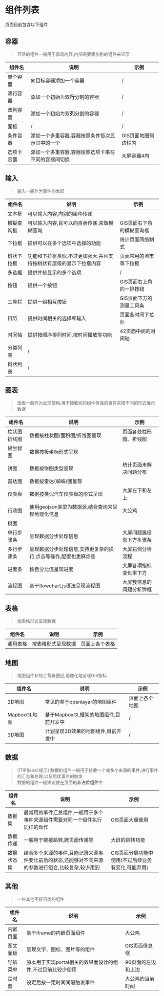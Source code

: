 
# 组件列表  

页面目前包含以下组件  

## 容器  <!-- {docsify-ignore} -->

>容器的组件一般用于承载内容,内部需要添加别的组件来显示

| 组件名  | 说明  |示例|
|---|---|-|
| 单个容器  | 向目标容器添加一个容器   |/|
| 双行容器  |  添加一个初始为双**行**分割的容器 |/|
| 双列容器  |  添加一个初始为双**列**分割的容器 |/|
| 面板  | / |/|
| 条件容器  | 添加一个多重容器,容器按照条件每次显示其中的一个 |GIS页面地图侧边栏内|
| 选项卡容器  | 添加一个多重容器,容器按照选项卡来在不同的容器间切换 |大屏容器4内|

## 输入  <!-- {docsify-ignore} -->

>输入一般作为事件的发起

|组件名|说明|示例|
|-|-|-|
|文本框|可以输入内容,向别的组件传递||
|模糊查询框|可以输入内容,且可以向自身传递,来做模糊查询|GIS页面右下角的模糊查询框|
|下拉框|提供可以在多个选项中选择的功能|统计页面网络制式|
|树状下拉框|功能和下拉框类似,不过更加强大,并且支持按树状有层级的显示下拉框内容|页面常用的地市等下拉框|
|多选框|提供并排显示的多个选项|/|
|按钮|提供一个按钮|GIS页面右上角的一排按钮|
|工具栏|提供一组相互按钮|GIS页面下方的测量工具条|
|日历|提供时间相关的选择和输入|页面各时间下拉框|
|时间轴|提供按顺序排列时间,按时间播放等功能|42页面中间的时间轴|
|分类列表|/||
|树状列表|/||

## 图表  <!-- {docsify-ignore} -->

>图表一般作为呈现使用,用于接收别的组件传递的事件来按不同的形式展示数据  

| 组件名  | 说明  |示例|
|-|-|-|
|柱状图折线图|数据按柱状图/面积图/折线图呈现|页面各处柱形图、折线图|
|极坐标图|数据按极坐标形式呈现||
|饼图|数据按饼图类型呈现|统计页面未解决问题分布|
|雷达图|数据按雷达(蜘蛛)图呈现||
|仪表盘|数据按类似汽车仪表盘的形式呈现|大屏左下和左上|
|行政图|使用geojson类型为数据源,结合查询来呈现地理化信息|大公鸡|
|树图|||
|单行步骤条|呈现数据分步处理信息|大屏问题簇信息下方步骤条|
|多行步骤条|呈现数据分步处理信息,支持更复杂的换行,点击等操作,配置也更麻烦些|大屏右侧分析流程|
|进度条|按百分比值呈现进度|大屏各项指标变化率下方|
|流程图|基于flowchart.js语法呈现流程图|大屏簇信息的问题分析弹框|

## 表格  <!-- {docsify-ignore} -->

>按表格形式呈现数据

|组件名| 说明  |示例|
|-|-|-|
|通用表格|按表格形式呈现数据|页面上各个表格|

## 地图  <!-- {docsify-ignore} -->

>地图组件和结合背景图层,地理化地呈现GIS指标  

| 组件名  | 说明  |示例|
|-|-|-----|
|2D地图|常见的基于openlayer的地图组件|页面上各个地图|
|MapboxGL地图|基于MapboxGL框架的地图组件,目前开发中|/|
|3D地图|计划呈现3D效果的地图组件,目前开发中|/|

## 数据  <!-- {docsify-ignore} -->

>[!TIP|label:提示]
>数据的组件一般用于接收一个或多个来源的事件,进行事件的汇总和处理,以及后续事件的触发  
>数据的组件一般建议放在页面的**非占位组件**中

| 组件名  | 说明  |示例|
|-|-|-|
|数据集|最常用的事件汇总组件,一般用于多个事件来源组件需要对同一个组件执行同样的动作|GIS页面大量使用|
|数据传递|一般用于链接跳转,跨页面传递等|大屏的跳转功能|
|数据状态集|结合多个来源的事件,且能记录来源事件变化前后的状态,还能够对不同来源的参数进行组合,比较复杂,较少用到|GIS页面分层功能中使用(不过后续业务有变化,可能弃用)|

## 其他  <!-- {docsify-ignore} -->

>一些其他不好归类的组件  

| 组件名  | 说明  |示例|
|-|-|-|
|内嵌页面|基于iframe的内嵌页面组件|大公鸡|
|图文面板|呈现文字、图标、图片等的组件|GIS页面信息框|
|导航菜单|原本用于实现portal相关的效果而设计的组件,不过目前比较少使用|96页面的左边和上边|
|定时器|设定后按一定时间间隔触发事件|大公鸡的当前时间|  
